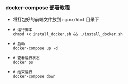 ### docker-compose 部署教程
- 将打包好的前端文件放到 `nginx/html` 目录下
- ```shell
  # 运行脚本
  chmod +x install_docker.sh && ./install_docker.sh
  ```
- ```shell
  # 启动
  docker-compose up -d
  ```
- ```shell
  # 查看运行状态
  docker ps
  ```
- ```shell
  # 结束运行
  docker-compose down
  ```
